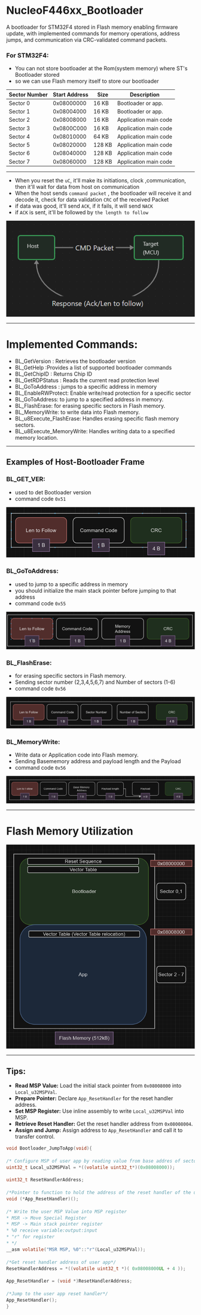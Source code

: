 # NucleoF446xx_Bootloader
A bootloader for STM32F4 stored in Flash memory enabling firmware update, with implemented commands for memory operations, address jumps, and communication via CRC-validated command packets.

### For STM32F4:
- You can not store bootloader at the Rom(system memory) where ST's Bootloader stored
- so we can use Flash memory itself to store our bootloader

| Sector Number | Start Address | Size   | Description           |
| ------------- | ------------- | ------ | --------------------- |
| Sector 0      | 0x08000000    | 16 KB  | Bootloader or app.    |
| Sector 1      | 0x08004000    | 16 KB  | Bootloader or app.    |
| Sector 2      | 0x08008000    | 16 KB  | Application main code |
| Sector 3      | 0x0800C000    | 16 KB  | Application main code |
| Sector 4      | 0x08010000    | 64 KB  | Application main code |
| Sector 5      | 0x08020000    | 128 KB | Application main code |
| Sector 6      | 0x08040000    | 128 KB | Application main code |
| Sector 7      | 0x08060000    | 128 KB | Application main code |

---------
- When you reset the `uC`, it'll make its initiations, clock ,communication, then it'll wait for data from host on communication
- When the host sends `command packet` , the bootloader will receive it and decode it, check for data validation `CRC` of the received Packet 
- if data was good, it'll send `ACK`, if it fails, it will send `NACK`
- if `ACK` is sent, it'll be followed by `the length to follow`

![pic](./utils/Pasted%20image%2020241201130309.png)

-----------------
# Implemented Commands:
- BL_GetVersion : Retrieves the bootloader version
- BL_GetHelp :Provides a list of supported bootloader commands
- BL_GetChipID : Returns Chip ID
- BL_GetRDPStatus : Reads the current read protection level
- BL_GoToAddress : jumps to a specific address in memory
- BL_EnableRWProtect: Enable write/read protection for a specific sector
- BL_GoToAddress: to jump to a specified address in memory.
- BL_FlashErase: for erasing specific sectors in Flash memory.
- BL_MemoryWrite: to write data into Flash memory.
- BL_u8Execute_FlashErase: Handles erasing specific flash memory sectors.
- BL_u8Execute_MemoryWrite: Handles writing data to a specified memory location.

- -----
## Examples of Host-Bootloader Frame 
### BL_GET_VER:
- used to det Bootloader version
- command code `0x51`

![pic](./utils/Pasted%20image%2020241201131245.png)

### BL_GoToAddress:
- used to jump to a specific address in memory
- you should initialize the main stack pointer before jumping to that address
- command code `0x55`

![pic](./utils/Pasted%20image%2020241201132208.png)

### BL_FlashErase:
- for erasing specific sectors in Flash memory.
- Sending sector number (2,3,4,5,6,7) and Number of sectors (1-6)
- command code `0x56`

![pic](./utils/Pasted%20image%2020241201133546.png)

### BL_MemoryWrite:
- Write data or Application code into Flash memory.
- Sending Basememory address and payload length and the Payload
- command code `0x56`

![pic](./utils/Pasted%20image%2020241201133913.png)

------
# Flash Memory Utilization

![pic](./utils/Pasted%20image%2020241201133342.png)


-----
## Tips:

- **Read MSP Value:** Load the initial stack pointer from `0x08008000` into `Local_u32MSPVal`.
- **Prepare Pointer:** Declare `App_ResetHandler` for the reset handler address.
- **Set MSP Register:** Use inline assembly to write `Local_u32MSPVal` into MSP.
- **Retrieve Reset Handler:** Get the reset handler address from `0x08008004`.
- **Assign and Jump:** Assign address to `App_ResetHandler` and call it to transfer control.

```c
void Bootloader_JumpToApp(void){
  
/* Configure MSP of user app by reading value from base addres of sector2 */
uint32_t Local_u32MSPVal = *((volatile uint32_t*)(0x08008000));

uint32_t ResetHandlerAddress;

/*Pointer to function to hold the address of the reset handler of the user app*/
void (*App_ResetHandler)();
  
/* Write the user MSP Value into MSP register
* MSR -> Move Special Register
* MSP -> Main stack pointer register
* %0 receive variable:output:input
* "r" for register
* */
__asm volatile("MSR MSP, %0"::"r"(Local_u32MSPVal));
  
/*Get reset handler address of user app*/
ResetHandlerAddress = *((volatile uint32_t *)( 0x08008000UL + 4 ));

App_ResetHandler = (void *)ResetHandlerAddress;

/*Jump to the user app reset handler*/
App_ResetHandler();
}
```